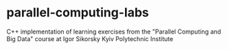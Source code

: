 # parallel-computing-labs

C++ implementation of learning exercises from the "Parallel Computing and Big Data" course at Igor Sikorsky Kyiv Polytechnic Institute 
